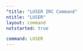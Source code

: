 ```yaml
---
^title: "LUSER IRC Command"
ntitle: "LUSER"
layout: command
notstarted: true

command: LUSER
---
```

